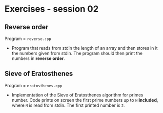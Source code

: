 # Exercises - session 02

## Reverse order

Program =  `reverse.cpp`

- Program that reads from stdin the length of an array and then stores in it the numbers given from stdin. The program should then print the numbers in **reverse order**. 

## Sieve of Eratosthenes

Program =  `eratosthenes.cpp`

- Implementation of the Sieve of Eratosthenes algorithm for primes number. Code prints on screen the first prime numbers up to `N` **included**, where `N` is read from stdin. The first printed number is `2`.


